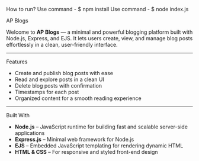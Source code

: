 How to run?
Use command - $ npm install 
Use command - $ node index.js 


AP Blogs

Welcome to **AP Blogs** — a minimal and powerful blogging platform built with Node.js, Express, and EJS. It lets users create, view, and manage blog posts effortlessly in a clean, user-friendly interface.

---

Features

-  Create and publish blog posts with ease  
-  Read and explore posts in a clean UI  
-  Delete blog posts with confirmation  
-  Timestamps for each post  
-  Organized content for a smooth reading experience  

---

Built With

- **Node.js** – JavaScript runtime for building fast and scalable server-side applications  
- **Express.js** – Minimal web framework for Node.js  
- **EJS** – Embedded JavaScript templating for rendering dynamic HTML  
- **HTML & CSS** – For responsive and styled front-end design
